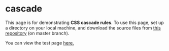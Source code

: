 # cascade

This page is for demonstrating <strong>CSS cascade rules</strong>. To use this page, set up a directory on your local machine, and download the source files from <a href=https://github.com/claudebaxter/cascade title="Github Source Files"> this repository</a> (on master branch).


You can view the test page <a href=https://claudebaxter.github.io/cascade/cascade.html title="Test Page"> here.</a>
